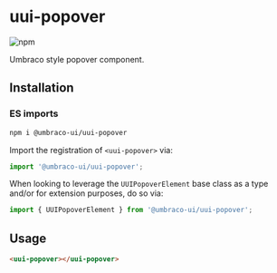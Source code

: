 # uui-popover

![npm](https://img.shields.io/npm/v/@umbraco-ui/uui-popover?logoColor=%231B264F)

Umbraco style popover component.

## Installation

### ES imports

```zsh
npm i @umbraco-ui/uui-popover
```

Import the registration of `<uui-popover>` via:

```javascript
import '@umbraco-ui/uui-popover';
```

When looking to leverage the `UUIPopoverElement` base class as a type and/or for extension purposes, do so via:

```javascript
import { UUIPopoverElement } from '@umbraco-ui/uui-popover';
```

## Usage

```html
<uui-popover></uui-popover>
```
